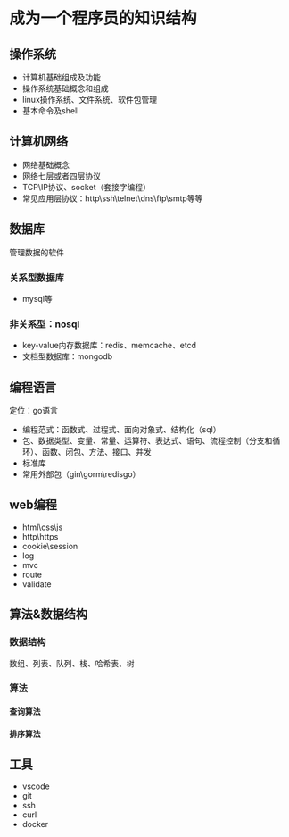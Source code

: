 # 成为一个程序员的知识结构
## 操作系统
- 计算机基础组成及功能
- 操作系统基础概念和组成
- linux操作系统、文件系统、软件包管理
- 基本命令及shell


## 计算机网络
- 网络基础概念
- 网络七层或者四层协议
- TCP\IP协议、socket（套接字编程）
- 常见应用层协议：http\ssh\telnet\dns\ftp\smtp等等


## 数据库
管理数据的软件
### 关系型数据库
- mysql等
### 非关系型：nosql
- key-value内存数据库：redis、memcache、etcd
- 文档型数据库：mongodb

## 编程语言
定位：go语言
- 编程范式：函数式、过程式、面向对象式、结构化（sql）
- 包、数据类型、变量、常量、运算符、表达式、语句、流程控制（分支和循环）、函数、闭包、方法、接口、并发
- 标准库
- 常用外部包（gin\gorm\redisgo）

## web编程
- html\css\js
- http\https
- cookie\session
- log
- mvc
- route
- validate


## 算法&数据结构
### 数据结构
数组、列表、队列、栈、哈希表、树
### 算法
#### 查询算法
#### 排序算法


## 工具
- vscode
- git
- ssh
- curl
- docker
